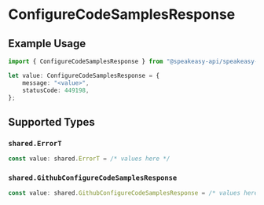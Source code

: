 # ConfigureCodeSamplesResponse

## Example Usage

```typescript
import { ConfigureCodeSamplesResponse } from "@speakeasy-api/speakeasy-client-sdk-typescript/sdk/models/operations";

let value: ConfigureCodeSamplesResponse = {
    message: "<value>",
    statusCode: 449198,
};
```

## Supported Types

### `shared.ErrorT`

```typescript
const value: shared.ErrorT = /* values here */
```

### `shared.GithubConfigureCodeSamplesResponse`

```typescript
const value: shared.GithubConfigureCodeSamplesResponse = /* values here */
```

